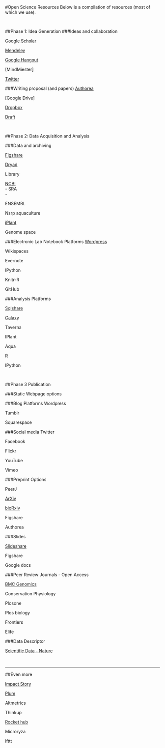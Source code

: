 #Open Science Resources
Below is a compilation of resources (most of which we use). 

<br>


##Phase 1: Idea Generation
###Ideas and collaboration

[Google Scholar](http://scholar.google.com/)

[Mendeley](http://www.mendeley.com/)

[Google Hangout](http://www.google.com/+/learnmore/hangouts/)

[MindMiester]

[Twitter](https://twitter.com/)


###Writing proposal (and papers)
[Authorea](https://www.authorea.com/)

[Google Drive]

[Dropbox](https://www.dropbox.com/)

[Draft](https://draftin.com/)

<br>



##Phase 2: Data Acquisition and Analysis 


###Data and archiving 

[Figshare](http://figshare.com/)

[Dryad](http://datadryad.org/)

Library

[NCBI](http://www.ncbi.nlm.nih.gov/)   
	- SRA   
	- 

ENSEMBL

Nsrp aquaculture

[iPlant](http://www.iplantcollaborative.org/)

Genome space


###Electronic Lab Notebook Platforms
[Wordpress](http://wordpress.org/)

Wikispaces

Evernote

IPython

Knitr-R

GitHub

###Analysis Platforms

[Sqlshare](https://sqlshare.escience.washington.edu)

[Galaxy](https://usegalaxy.org/)

Taverna

IPlant

Aqua

R

IPython

<br>


##Phase 3 Publication

###Static Webpage options


###Blog Platforms
Wordpress

Tumblr

Squarespace

###Social media
Twitter

Facebook

Flickr

YouTube

Vimeo


###Preprint Options

PeerJ

[ArXiv](http://arxiv.org/)

[bioRxiv](http://biorxiv.org/)

Figshare

Authorea


###Slides

[Slideshare](http://www.slideshare.net/)

Figshare

Google docs


###Peer Review Journals - Open Access

[BMC Genomics](http://www.biomedcentral.com/bmcgenomics/)

Conservation Physiology

Plosone

Plos biology

Frontiers

Elife

###Data Descriptor

[Scientific Data - Nature](http://www.nature.com/scientificdata/)


<br>

---

##Even more

[Impact Story](http://impactstory.org/)

[Plum](http://www.plumanalytics.com/press.html)

Altmetrics 

Thinkup

[Rocket hub](http://www.rockethub.com/)

Microryza

Ifttt   



